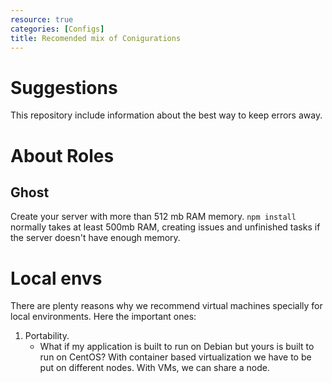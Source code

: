 ```yaml
---
resource: true
categories: [Configs]
title: Recomended mix of Conigurations
---
```



Suggestions
===

This repository include information about the best way to keep errors away.


# About Roles

## Ghost

Create your server with more than 512 mb RAM memory.
`npm install` normally takes at least 500mb RAM, creating issues
and unfinished tasks if the server doesn't have enough memory.



# Local envs

There are plenty reasons why we recommend virtual machines specially for local environments.
Here the important ones:
   1. Portability.
      - What if my application is built to run on Debian but yours is built to run on CentOS? With container based virtualization we have to be put on different nodes. With VMs, we can share a node.
      

